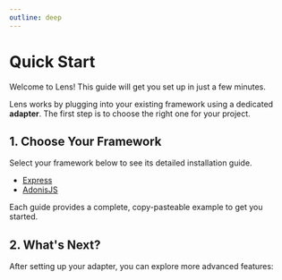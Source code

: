 ```yaml
---
outline: deep
---
```


# Quick Start

Welcome to Lens! This guide will get you set up in just a few minutes.

Lens works by plugging into your existing framework using a dedicated **adapter**. The first step is to choose the right one for your project.

## 1. Choose Your Framework

Select your framework below to see its detailed installation guide.

<div class="vp-doc">
  <ul>
    <li><a href="../adapters/express/installation">Express</a></li>
    <li><a href="../adapters/adonis/installation">AdonisJS</a></li>
  </ul>
</div>

Each guide provides a complete, copy-pasteable example to get you started.

## 2. What's Next?

After setting up your adapter, you can explore more advanced features:
